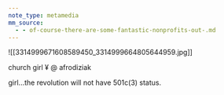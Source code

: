 ```yaml
---
note_type: metamedia
mm_source:
  - - of-course-there-are-some-fantastic-nonprofits-out-.md
---
```


![[3314999671608589450_3314999664805644959.jpg]]

church girl ¥
@ afrodiziak

girl...the revolution will not have
501c(3) status.

